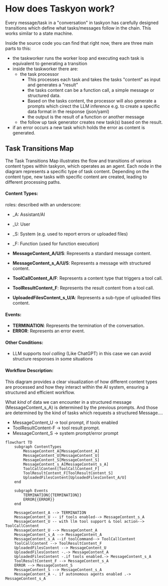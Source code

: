 # How does Taskyon work?

Every message/task in a "conversation" in taskyon has carefully designed
transitions which define what tasks/messages follow in the chain. This works similar to a state machine.

Inside the source code you can find that right now, there are three main parts to this:

- the taskworker runs the worker loop and executing each task is equivalent to generating a transition
- inside the taskworker there are:
  - the task processor
    - This processes each task and takes the tasks "content" as input and generates a "result"
    - the tasks content can be a function call, a simple message or structured data.
    - Based on the tasks content, the processor will also generate a prompts which cirect the LLM inference e.g. to create a specific data format in the response (json/yaml)
    - the output is the result of a function or another message
  - the follow up task generator creates new task(s) based on the result.
- if an error occurs a new task which holds the error as content is generated.

## Task Transitions Map

The Task Transitions Map illustrates the flow and transitions of various content types within taskyon, which operates as an agent. Each node in the diagram represents a specific type of task content. Depending on the content type, new tasks with specific content are created, leading to different processing paths.

#### Content Types:

roles: described with an underscore:

- \_A: Assistant/AI
- \_U: User
- \_S: System (e.g. used to report errors or uploaded files)
- \_F: Function (used for function execution)

- **MessageContent_A/U/S**: Represents a standard message content.
- **MessageContent_s_A/U/S**: Represents a message with structured content.
- **ToolCallContent_A/F**: Represents a content type that triggers a tool call.
- **ToolResultContent_F**: Represents the result content from a tool call.
- **UploadedFilesContent_s_U/A**: Represents a sub-type of uploaded files content.

#### Events:

- **TERMINATION**: Represents the termination of the conversation.
- **ERROR**: Represents an error event.

#### Other Conditions:

- LLM supports _tool calling_ (Like ChatGPT) in this case we can avoid structure responses in some
  situations

#### Workflow Description:

This diagram provides a clear visualization of how different content types are processed and how they interact within the AI system, ensuring a structured and efficient workflow.

What _kind_ of data we can encounter in a structured message (MessageContent_s_A) is determined by the previous
prompts. And those are determined by the kind of tasks which requests a structured Message....

- MessageContent_U -> tool prompt, if tools enabled
- ToolResultContent-F -> tool result prompt.
- MessageContent_S -> system prompt/error prompt

```mermaid
flowchart TD
    subgraph ContentTypes
        MessageContent_A[MessageContent_A]
        MessageContent_U[MessageContent_U]
        MessageContent_S[MessageContent_S]
        MessageContent_s_A[MessageContent_s_A]
        ToolCallContent[ToolCallContent_F]
        ToolResultContent_F[ToolResultContent_S]
        UploadedFilesContent[UploadedFilesContent_A/U]
    end

    subgraph Events
        TERMINATION{{TERMINATION}}
        ERROR{{ERROR}}
    end

    MessageContent_A --> TERMINATION
    MessageContent_U -- if tools enabled--> MessageContent_s_A
    MessageContent_U -- with llm tool support & tool action--> ToolCallContent
    MessageContent_U --> MessageContent_A
    MessageContent_s_A --> MessageContent_A
    MessageContent_s_A --if toolCommand--> ToolCallContent
    ToolCallContent --> ToolResultContent_F
    UploadedFilesContent --> MessageContent_U
    UploadedFilesContent -.-> MessageContent_A
    UploadedFilesContent -.if tools enabled.-> MessageContent_s_A
    ToolResultContent_F --> MessageContent_s_A
    ERROR --> MessageContent_S
    MessageContent_S --> MessageContent_s_A
    MessageContent_A -. if autonomous agents enabled .-> MessageContent_s_A
```

